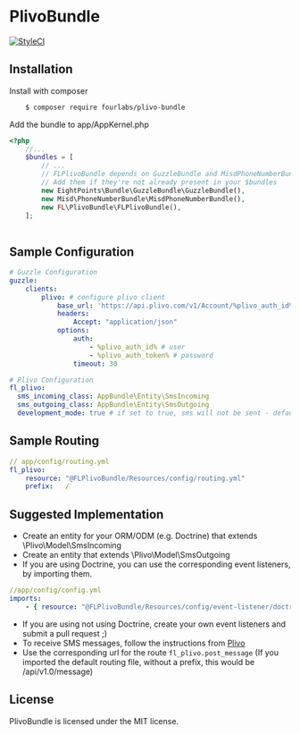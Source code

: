 # PlivoBundle

[![StyleCI](https://styleci.io/repos/72456491/shield?branch=master)](https://styleci.io/repos/72456491)

## Installation

Install with composer
```bash
    $ composer require fourlabs/plivo-bundle
```

Add the bundle to app/AppKernel.php
```php
<?php
    //...
    $bundles = [
        // ...
        // FLPlivoBundle depends on GuzzleBundle and MisdPhoneNumberBundle
        // Add them if they're not already present in your $bundles
        new EightPoints\Bundle\GuzzleBundle\GuzzleBundle(), 
        new Misd\PhoneNumberBundle\MisdPhoneNumberBundle(), 
        new FL\PlivoBundle\FLPlivoBundle(),    
    ];
            
```

## Sample Configuration

```yaml
# Guzzle Configuration
guzzle:
    clients:
        plivo: # configure plivo client
            base_url: 'https://api.plivo.com/v1/Account/%plivo_auth_id%/'
            headers:
                Accept: "application/json"
            options:
                auth:
                    - %plivo_auth_id% # user
                    - %plivo_auth_token% # password
                timeout: 30

# Plivo Configuration
fl_plivo:
  sms_incoming_class: AppBundle\Entity\SmsIncoming
  sms_outgoing_class: AppBundle\Entity\SmsOutgoing
  development_mode: true # if set to true, sms will not be sent - defaults to false
```

## Sample Routing

```yaml
// app/config/routing.yml
fl_plivo:
    resource: "@FLPlivoBundle/Resources/config/routing.yml"
    prefix:   /
```

## Suggested Implementation

- Create an entity for your ORM/ODM (e.g. Doctrine) that extends \Plivo\Model\SmsIncoming
- Create an entity that extends \Plivo\Model\SmsOutgoing
- If you are using Doctrine, you can use the corresponding event listeners, by importing them. 
```yaml
//app/config/config.yml
imports:
    - { resource: "@FLPlivoBundle/Resources/config/event-listener/doctrine.yml"}
```
- If you are using not using Doctrine, create your own event listeners and submit a pull request ;)
- To receive SMS messages, follow the instructions from [Plivo](https://www.plivo.com/faq/sms/how-can-i-receive-sms-messages-with-my-plivo-numbers/) 
- Use the corresponding url for the route `fl_plivo.post_message` (If you imported the default routing file, without a prefix, this would be /api/v1.0/message)

## License

PlivoBundle is licensed under the MIT license.

